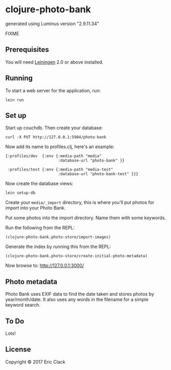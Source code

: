 # clojure-photo-bank

generated using Luminus version "2.9.11.34"

FIXME

## Prerequisites

You will need [Leiningen][1] 2.0 or above installed.

[1]: https://github.com/technomancy/leiningen

## Running

To start a web server for the application, run:

    lein run

## Set up

Start up couchdb. Then create your database:

    curl -X PUT http://127.0.0.1:5984/photo-bank

Now add its name to profiles.clj, here's an example:

```
{:profiles/dev  {:env {:media-path "media"
                       :database-url "photo-bank" }}
 
 :profiles/test {:env {:media-path "media-test"
                       :database-url "photo-bank-test" }}}
```

Now create the database views:

    lein setup-db

Create your `media/_import` directory, this is where you'll put photos for import into your Photo Bank.

Put some photos into the import directory. Name them with some keywords.

Run the following from the REPL:

    (clojure-photo-bank.photo-store/import-images)

Generate the index by running this from the REPL:

    (clojure-photo-bank.photo-store/create-initial-photo-metadata)

Now browse to: http://127.0.0.1:3000/

## Photo metadata

Photo Bank uses EXIF data to find the date taken and stores photos by
year/month/date. It also uses any words in the filename for a simple
keyword search.

## To Do

Lots!

## License

Copyright © 2017 Eric Clack
